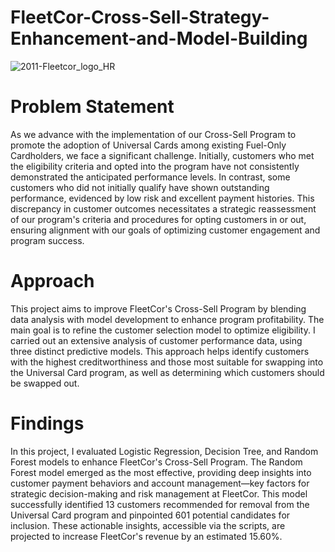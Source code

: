 # FleetCor-Cross-Sell-Strategy-Enhancement-and-Model-Building

![2011-Fleetcor_logo_HR](https://github.com/eshambr/FleetCor-Cross-Sell-Strategy-Enhancement-and-Model-Building/assets/119352740/bccf3f33-3ca0-41d4-b385-c279a186aab2)

# Problem Statement

As we advance with the implementation of our Cross-Sell Program to promote the adoption of Universal Cards among existing Fuel-Only Cardholders, we face a significant challenge. Initially, customers who met the eligibility criteria and opted into the program have not consistently demonstrated the anticipated performance levels. In contrast, some customers who did not initially qualify have shown outstanding performance, evidenced by low risk and excellent payment histories. This discrepancy in customer outcomes necessitates a strategic reassessment of our program's criteria and procedures for opting customers in or out, ensuring alignment with our goals of optimizing customer engagement and program success.

# Approach

This project aims to improve FleetCor's Cross-Sell Program by blending data analysis with model development to enhance program profitability. The main goal is to refine the customer selection model to optimize eligibility. I carried out an extensive analysis of customer performance data, using three distinct predictive models. This approach helps identify customers with the highest creditworthiness and those most suitable for swapping into the Universal Card program, as well as determining which customers should be swapped out.

# Findings

In this project, I evaluated Logistic Regression, Decision Tree, and Random Forest models to enhance FleetCor's Cross-Sell Program. The Random Forest model emerged as the most effective, providing deep insights into customer payment behaviors and account management—key factors for strategic decision-making and risk management at FleetCor. This model successfully identified 13 customers recommended for removal from the Universal Card program and pinpointed 601 potential candidates for inclusion. These actionable insights, accessible via the scripts, are projected to increase FleetCor's revenue by an estimated 15.60%.
